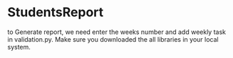 # StudentsReport

to Generate report, we need enter the weeks number and add weekly task in validation.py. 
Make sure you downloaded the all libraries in your local system.  
